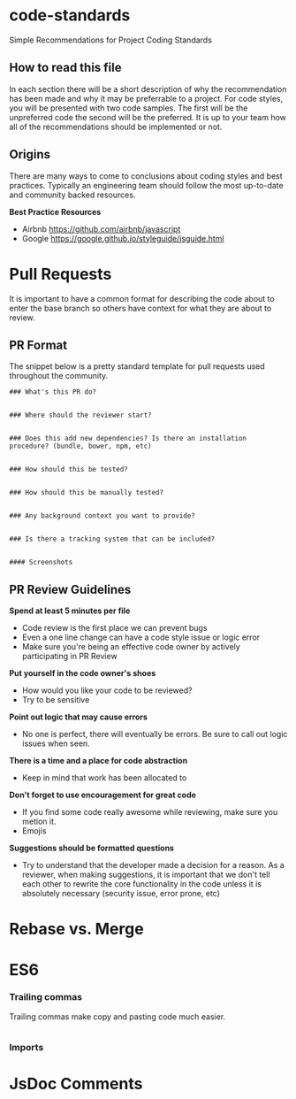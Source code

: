 # code-standards
Simple Recommendations for Project Coding Standards

## How to read this file
In each section there will be a short description of why the recommendation has been made and why it may be preferrable to a project. For code styles, you will be presented with two code samples. The first will be the unpreferred code the second will be the preferred. It is up to your team how all of the recommendations should be implemented or not. 

## Origins
There are many ways to come to conclusions about coding styles and best practices. Typically an engineering team should follow the most up-to-date and community backed resources. 

**Best Practice Resources**
- Airbnb https://github.com/airbnb/javascript
- Google https://google.github.io/styleguide/jsguide.html 


# Pull Requests
It is important to have a common format for describing the code about to enter the base branch so others have context for what they are about to review.

## PR Format
The snippet below is a pretty standard template for pull requests used throughout the community. 
```
### What's this PR do?


### Where should the reviewer start?


### Does this add new dependencies? Is there an installation procedure? (bundle, bower, npm, etc)


### How should this be tested?


### How should this be manually tested?


### Any background context you want to provide?


### Is there a tracking system that can be included?


#### Screenshots
```

## PR Review Guidelines
**Spend at least 5 minutes per file**
* Code review is the first place we can prevent bugs
* Even a one line change can have a code style issue or logic error
* Make sure you're being an effective code owner by actively participating in PR Review

**Put yourself in the code owner's shoes**
* How would you like your code to be reviewed?
* Try to be sensitive

**Point out logic that may cause errors**
* No one is perfect, there will eventually be errors. Be sure to call out logic issues when seen. 

**There is a time and a place for code abstraction**
* Keep in mind that work has been allocated to 

**Don't forget to use encouragement for great code**
* If you find some code really awesome while reviewing, make sure you metion it. 
* Emojis 

**Suggestions should be formatted questions**
* Try to understand that the developer made a decision for a reason. As a reviewer, when making suggestions, it is important that we don't tell each other to rewrite the core functionality in the code unless it is absolutely necessary (security issue, error prone, etc)



# Rebase vs. Merge



# ES6

### Trailing commas
Trailing commas make copy and pasting code much easier.
```

```

### Imports


# JsDoc Comments
